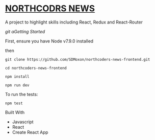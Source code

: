# [NORTHCODRS NEWS](frozen-ocean-49597.herokuapp.com)
A project to highlight skills including React, Redux and React-Router 

*git aGetting Started*

First, ensure you have Node v7.9.0 installed

then

    git clone https://github.com/SDMoxon/northcoders-news-frontend.git

    cd northcoders-news-frontend

    npm install

    npm run dev

To run the tests:

    npm test

Built With

- Javascript
- React
- Create React App